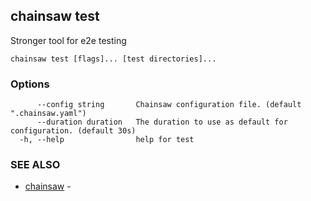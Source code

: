 ## chainsaw test

Stronger tool for e2e testing

```
chainsaw test [flags]... [test directories]...
```

### Options

```
      --config string       Chainsaw configuration file. (default ".chainsaw.yaml")
      --duration duration   The duration to use as default for configuration. (default 30s)
  -h, --help                help for test
```

### SEE ALSO

* [chainsaw](chainsaw.md)	 - 

